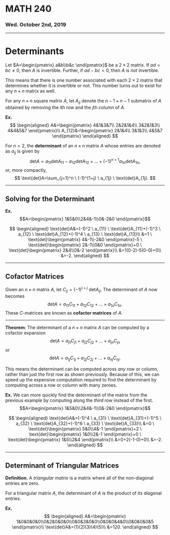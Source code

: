 # MATH 240
### Wed. October 2nd, 2019
---

# Determinants

Let $A=\begin{pmatrix}
    a&b\\b&c
\end{pmatrix}$ be a $2\times 2$ matrix. If $ad=bc\neq 0$, then $A$ is invertible. Further, if $ad-bc=0$, then $A$ is _not_ invertible.

This means that there is one number associated with each $2\times 2$ matrix that determines whether it is invertible or not. This number turns out to exist for any $n\times n$ matrix as well.

For any $n\times n$ square matrix $A$, let $A_{ij}$ denote the $n-1\times n-1$ submatrix of $A$ obtained by removing the $i$th row and the $j$th column of $A$.

__Ex.__
$$
\begin{aligned}
    A&=\begin{pmatrix}
        4&1&3&7\\
        2&2&1&4\\
        3&2&1&3\\
        4&4&5&7
    \end{pmatrix}\\
    A_{12}&=\begin{pmatrix}
        2&1&4\\
        3&1&3\\
        4&5&7
    \end{pmatrix}
\end{aligned}
$$

For $n>2$, the __determinant__ of an $n\times n$ matrix $A$ whose entries are denoted as $a_{ij}$ is given by
$$
\text{det}A=a_{11}\text{det}A_{11}-a_{12}\text{det}A_{12}+...+(-1)^{n+1}a_{1n}\text{det}A_{1n},
$$ or, more compactly,
$$
\text{det}A=\sum_{j=1}^n \ (-1)^{1+j} \ a_{1j} \ \text{det}A_{1j}.
$$

---
## Solving for the Determinant

__Ex.__ $$A=\begin{pmatrix}
        1&5&0\\2&4&-1\\0&-2&0
    \end{pmatrix}$$

$$
\begin{aligned}
    \text{det}A&=(-1)^2 \ a_{11} \ \text{det}A_{11}+(-1)^3 \ a_{12} \ \text{det}A_{12}+(-1)^4 \ a_{13} \ \text{det}A_{13}\\
    &=1 \ \text{det}\begin{pmatrix}
        4&-1\\-2&0
    \end{pmatrix}-5 \ \text{det}\begin{pmatrix}
        2&-1\\0&0
    \end{pmatrix}+0 \ \text{det}\begin{pmatrix}
        2&4\\0&-2
    \end{pmatrix}\\
    &=1(0-2)-5(0-0)+0\\
    &=-2.
\end{aligned}
$$

---
## Cofactor Matrices

Given an $n\times n$ matrix $A$, let $C_{ij}=(-1)^{i+j} \ \text{det}A_{ij}$. The determinant of $A$ now becomes
$$
\text{det}A=a_{11}C_{11}+a_{12}C_{12}+...+a_{1n}C_{1n}.
$$ These $C$-matrices are known as __cofactor matrices__ of $A$.

---
__Theorem__: The determinant of a $n\times n$ matrix $A$ can be computed by a cofactor expansion
$$
\text{det}A=a_{j1}C_{j1}+a_{j2}C_{j2}+...+a_{jn}C_{jn}
$$
or
$$
\text{det}A=a_{1j}C_{1j}+a_{2j}C_{2j}+...+a_{nj}C_{nj}.
$$

This means the determinant can be computed across _any_ row or column, rather than just the first row as shown previously. Because of this, we can speed up the expensive computation required to find the determinant by computing across a row or column with many zeroes.

__Ex.__ We can more quickly find the determinant of the matrix from the previous example by computing along the _third row_ instead of the first. $$A=\begin{pmatrix}
        1&5&0\\2&4&-1\\0&-2&0
    \end{pmatrix}$$

$$
\begin{aligned}
    \text{det}A&=(-1)^4 \ a_{31} \ \text{det}A_{31}+(-1)^5 \ a_{32} \ \text{det}A_{32}+(-1)^6 \ a_{33} \ \text{det}A_{33}\\
    &=0 \ \text{det}\begin{pmatrix}
        5&0\\4&-1
    \end{pmatrix}+2 \ \text{det}\begin{pmatrix}
        1&0\\2&-1
    \end{pmatrix}+0 \ \text{det}\begin{pmatrix}
        1&5\\2&4
    \end{pmatrix}\\
    &=0+2(-1-0)+0\\
    &=-2.
\end{aligned}
$$

---
## Determinant of Triangular Matrices

__Definition.__ A _triangular matrix_ is a matrix where all of the non-diagonal entries are zero.

For a triangular matrix $A$, the determinant of $A$ is the product of its diagonal entries.

__Ex.__
$$
\begin{aligned}
    A&=\begin{pmatrix}
        1&0&0&0&0\\0&2&0&0&0\\0&0&3&0&0\\0&0&0&4&0\\0&0&0&0&5
    \end{pmatrix}\\
    \text{det}A&=(1)(2)(3)(4)(5)\\
    &=120.
\end{aligned}
$$